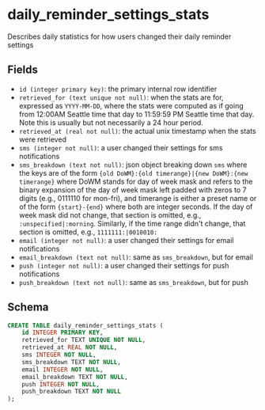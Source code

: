 # daily_reminder_settings_stats

Describes daily statistics for how users changed their daily reminder settings

## Fields

- `id (integer primary key)`: the primary internal row identifier
- `retrieved_for (text unique not null)`: when the stats are for, expressed as
  `YYYY-MM-DD`, where the stats were computed as if going from 12:00AM Seattle
  time that day to 11:59:59 PM Seattle time that day. Note this is usually but
  not necessarily a 24 hour period.
- `retrieved_at (real not null)`: the actual unix timestamp when the stats were retrieved
- `sms (integer not null)`: a user changed their settings for sms notifications
- `sms_breakdown (text not null)`: json object breaking down `sms` where the keys are
  of the form `{old DoWM}:{old timerange}|{new DoWM}:{new timerange}` where DoWM stands
  for day of week mask and refers to the binary expansion of the day of week mask left
  padded with zeros to 7 digits (e.g., 0111110 for mon-fri), and timerange is either a
  preset name or of the form `{start}-{end}` where both are integer seconds. If the day
  of week mask did not change, that section is omitted, e.g., `:unspecified|:morning`.
  Similarly, if the time range didn't change, that section is omitted, e.g.,
  `1111111:|0010010:`
- `email (integer not null)`: a user changed their settings for email notifications
- `email_breakdown (text not null)`: same as `sms_breakdown`, but for email
- `push (integer not null)`: a user changed their settings for push notifications
- `push_breakdown (text not null)`: same as `sms_breakdown`, but for push

## Schema

```sql
CREATE TABLE daily_reminder_settings_stats (
    id INTEGER PRIMARY KEY,
    retrieved_for TEXT UNIQUE NOT NULL,
    retrieved_at REAL NOT NULL,
    sms INTEGER NOT NULL,
    sms_breakdown TEXT NOT NULL,
    email INTEGER NOT NULL,
    email_breakdown TEXT NOT NULL,
    push INTEGER NOT NULL,
    push_breakdown TEXT NOT NULL
);
```
